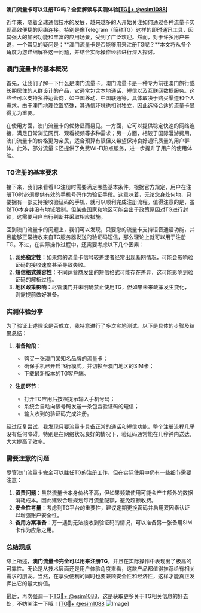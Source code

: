 **澳门流量卡可以注册TG吗？全面解读与实测体验[[TG💪+ @esim1088](https://t.me/s/esim1088)]**

近年来，随着全球通信技术的发展，越来越多的人开始关注如何通过各种流量卡实现高效便捷的网络连接。特别是像Telegram（简称TG）这样的即时通讯工具，因其强大的加密功能和丰富的应用场景，受到了广泛欢迎。然而，对于许多用户来说，一个常见的疑问是：**澳门流量卡是否能够用来注册TG呢？**本文将从多个角度为您详细解答这一问题，并结合实际操作经验进行深入探讨。

### 澳门流量卡的基本概况

首先，让我们了解一下什么是澳门流量卡。澳门流量卡是一种专为前往澳门旅行或长期居住的人群设计的产品，它通常包含本地通话、短信以及互联网数据服务。这些卡可以支持多种运营商，如中国移动、中国联通等，具体取决于购买渠道和个人需求。由于澳门地理位置特殊，其通信环境也相对独立，因此选择合适的流量卡显得尤为重要。

在使用方面，澳门流量卡的优势显而易见。一方面，它可以提供稳定快速的网络连接，满足日常浏览网页、观看视频等多种需求；另一方面，相较于国际漫游费用，澳门流量卡的价格更为亲民，适合预算有限但又希望保持良好通讯质量的用户群体。此外，部分流量卡还提供了免费Wi-Fi热点服务，进一步提升了用户的使用体验。

### TG注册的基本要求

接下来，我们来看看TG注册时需要满足哪些基本条件。根据官方规定，用户在注册TG时必须提供有效的手机号码作为验证手段。这意味着，无论您身处何地，只要拥有一部支持接收验证码的手机，就可以顺利完成注册流程。值得注意的是，虽然TG本身并没有地域限制，但某些国家和地区可能会出于政策原因对TG进行封锁，这需要用户自行判断并采取相应措施。

回到澳门流量卡的问题上，我们可以发现，只要您的流量卡支持语音通话功能，并且能够正常接收来自TG服务器发送的验证码短信，那么理论上就可以用于注册TG。不过，在实际操作过程中，还需要考虑以下几个因素：

1. **网络稳定性**：如果您的流量卡信号较差或者经常出现断网情况，可能会影响验证码的接收速度甚至导致失败。
2. **短信格式兼容性**：不同运营商发出的短信格式可能存在差异，这可能影响到验证码的解析过程。
3. **地区政策影响**：尽管澳门并未明确禁止使用TG，但如果未来政策发生变化，则需提前做好准备。

### 实测体验分享

为了验证上述理论是否成立，我特意进行了多次实地测试。以下是具体的步骤及结果总结：

1. **准备阶段**：
   - 购买一张澳门某知名品牌的流量卡；
   - 确保手机已开启飞行模式，并切换至澳门地区的SIM卡；
   - 下载最新版本的TG客户端。

2. **注册环节**：
   - 打开TG应用后按照提示输入手机号码；
   - 系统会自动向该号码发送一条包含验证码的短信；
   - 输入收到的验证码完成注册。

经过反复尝试，我发现只要流量卡具备正常的通话和短信功能，整个注册流程几乎没有任何障碍。特别是在网络状况良好的情况下，验证码通常能在几秒钟内送达，大大提高了效率。

### 需要注意的问题

尽管澳门流量卡完全可以胜任TG的注册工作，但在实际使用中仍有一些细节需要注意：

1. **资费问题**：虽然流量卡本身价格不高，但如果频繁使用可能会产生额外的数据消耗成本。因此建议合理规划每月流量配额，避免超额收费。
2. **安全性考量**：考虑到TG平台的重要性，建议定期更换密码并启用双因素认证以增强账户安全性。
3. **备用方案准备**：万一遇到无法接收到验证码的情况，可以准备另一张备用SIM卡作为应急之用。

### 总结观点

综上所述，**澳门流量卡完全可以用来注册TG**，并且在实际操作中表现出了极高的可靠性。无论是从技术层面还是用户体验角度来看，这款产品都值得推荐给有相关需求的朋友。当然，在享受便利的同时也要兼顾安全性和经济性，这样才能真正发挥出它的最大价值。

最后，再次强调一下[TG💪+ @esim1088](https://t.me/s/esim1088)，这是获取更多关于TG相关信息的好去处，不妨关注一下哦！[[TG💪+ @esim1088](https://t.me/s/esim1088) ![Image](https://i.postimg.cc/4NQfJmqS/Snipaste-2025-05-13-00-14-12.png)]